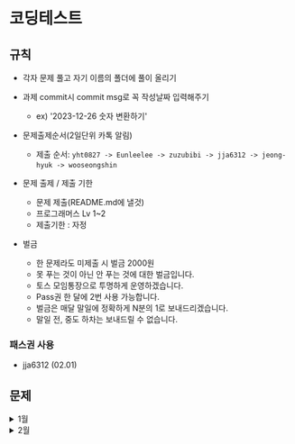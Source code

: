 # 코딩테스트

## 규칙

- 각자 문제 풀고 자기 이름의 폴더에 풀이 올리기
- 과제 commit시 commit msg로 꼭 작성날짜 입력해주기

  - ex) '2023-12-26 숫자 변환하기'

- 문제출제순서(2일단위 카톡 알림)
  - 제출 순서: `yht0827 -> Eunleelee -> zuzubibi -> jja6312 -> jeong-hyuk -> wooseongshin`
- 문제 출제 / 제출 기한
  - 문제 제출(README.md에 낼것)
  - 프로그래머스 Lv 1~2
  - 제출기한 : 자정
- 벌금
  - 한 문제라도 미제출 시 벌금 2000원
  - 못 푸는 것이 아닌 안 푸는 것에 대한 벌금입니다.
  - 토스 모임통장으로 투명하게 운영하겠습니다.
  - Pass권 한 달에 2번 사용 가능합니다.
  - 벌금은 매달 말일에 정확하게 N분의 1로 보내드리겠습니다.
  - 말일 전, 중도 하차는 보내드릴 수 없습니다.

### 패스권 사용

- jja6312 (02.01)

## 문제

<details>
<summary>1월</summary>
  
## 12.28
- [숫자 변환하기](https://school.programmers.co.kr/learn/courses/30/lessons/154538) <img src="./img/yht0827.png" height = "30" width="30"> <img src="./img/Eunleelee.png" height = "30" width="30"> <img src="./img/EvelynKimm.png" height = "30" width="30"> <img src="./img/g2Min.png" height = "30" width="30"> <img src="./img/HongSp99.png" height = "30" width="30"> <img src="./img/zuzubibi.png" height = "30" width="30">
- [이모티콘 할인행사](https://school.programmers.co.kr/learn/courses/30/lessons/150368) <img src="./img/yht0827.png" height = "30" width="30"> <img src="./img/Eunleelee.png" height = "30" width="30"> <img src="./img/EvelynKimm.png" height = "30" width="30"> <img src="./img/g2Min.png" height = "30" width="30"> <img src="./img/HongSp99.png" height = "30" width="30"> <img src="./img/zuzubibi.png" height = "30" width="30">

## 12.29

- [석유 시추](https://school.programmers.co.kr/learn/courses/30/lessons/250136) <img src="./img/yht0827.png" height = "30" width="30"> <img src="./img/Eunleelee.png" height = "30" width="30"> <img src="./img/EvelynKimm.png" height = "30" width="30"> <img src="./img/g2Min.png" height = "30" width="30"> <img src="./img/HongSp99.png" height = "30" width="30"> <img src="./img/zuzubibi.png" height = "30" width="30">
- [공원 산책](https://school.programmers.co.kr/learn/courses/30/lessons/172928) <img src="./img/yht0827.png" height = "30" width="30"> <img src="./img/Eunleelee.png" height = "30" width="30"> <img src="./img/EvelynKimm.png" height = "30" width="30"> <img src="./img/g2Min.png" height = "30" width="30"> <img src="./img/HongSp99.png" height = "30" width="30"> <img src="./img/zuzubibi.png" height = "30" width="30">

## 12.30

- [구멍 보트](https://school.programmers.co.kr/learn/courses/30/lessons/42885) <img src="./img/yht0827.png" height = "30" width="30"><img src="./img/zuzubibi.png" height = "30" width="30"><img src="./img/EvelynKimm.png" height = "30" width="30"> <img src="./img/g2Min.png" height = "30" width="30"> <img src="./img/HongSp99.png" height = "30" width="30"> <img src="./img/Eunleelee.png" height = "30" width="30">
- [두 큐 합 같게 만들기](https://school.programmers.co.kr/learn/courses/30/lessons/118667) <img src="./img/yht0827.png" height = "30" width="30"><img src="./img/zuzubibi.png" height = "30" width="30"><img src="./img/EvelynKimm.png" height = "30" width="30"> <img src="./img/g2Min.png" height = "30" width="30"> <img src="./img/HongSp99.png" height = "30" width="30"> <img src="./img/Eunleelee.png" height = "30" width="30">

## 12.31

- [호텔 대실](https://school.programmers.co.kr/learn/courses/30/lessons/155651) <img src="./img/g2Min.png" height = "30" width="30"><img src="./img/Eunleelee.png" height = "30" width="30"><img src="./img/EvelynKimm.png" height = "30" width="30"><img src="./img/zuzubibi.png" height = "30" width="30"> <img src="./img/yht0827.png" height = "30" width="30"> <img src="./img/HongSp99.png" height = "30" width="30">
- [성격 유형 검사하기](https://school.programmers.co.kr/learn/courses/30/lessons/118666) <img src="./img/g2Min.png" height = "30" width="30"><img src="./img/Eunleelee.png" height = "30" width="30"><img src="./img/EvelynKimm.png" height = "30" width="30"><img src="./img/zuzubibi.png" height = "30" width="30"> <img src="./img/yht0827.png" height = "30" width="30"> <img src="./img/HongSp99.png" height = "30" width="30">

## 1.1

- [둘만의 암호](https://school.programmers.co.kr/learn/courses/30/lessons/155652) <img src="./img/Eunleelee.png" height = "30" width="30"> <img src="./img/EvelynKimm.png" height = "30" width="30"> <img src="./img/g2Min.png" height = "30" width="30"> <img src="./img/yht0827.png" height = "30" width="30"><img src="./img/zuzubibi.png" height = "30" width="30">
- [무인도 여행](https://school.programmers.co.kr/learn/courses/30/lessons/154540) <img src="./img/Eunleelee.png" height = "30" width="30"> <img src="./img/EvelynKimm.png" height = "30" width="30"> <img src="./img/g2Min.png" height = "30" width="30"> <img src="./img/yht0827.png" height = "30" width="30"><img src="./img/zuzubibi.png" height = "30" width="30">

## 1.2

- [신규 아이디 추천](https://school.programmers.co.kr/learn/courses/30/lessons/72410) <img src="./img/EvelynKimm.png" height = "30" width="30"> <img src="./img/Eunleelee.png" height = "30" width="30"><img src="./img/zuzubibi.png" height = "30" width="30"> <img src="./img/yht0827.png" height = "30" width="30"> <img src="./img/g2Min.png" height = "30" width="30"> <img src="./img/HongSp99.png" height = "30" width="30">

- [키패드 누르기](https://school.programmers.co.kr/learn/courses/30/lessons/67256) <img src="./img/EvelynKimm.png" height = "30" width="30"> <img src="./img/Eunleelee.png" height = "30" width="30"><img src="./img/zuzubibi.png" height = "30" width="30"> <img src="./img/yht0827.png" height = "30" width="30"> <img src="./img/g2Min.png" height = "30" width="30"> <img src="./img/HongSp99.png" height = "30" width="30">

## 1.3

- [대충 만든 자판](https://school.programmers.co.kr/learn/courses/30/lessons/160586) <img src="./img/Eunleelee.png" height = "30" width="30"> <img src="./img/EvelynKimm.png" height = "30" width="30"> <img src="./img/g2Min.png" height = "30" width="30"><img src="./img/zuzubibi.png" height = "30" width="30"> <img src="./img/yht0827.png" height = "30" width="30"> <img src="./img/HongSp99.png" height = "30" width="30">
- [뒤에 있는 큰 수 찾기](https://school.programmers.co.kr/learn/courses/30/lessons/154539) <img src="./img/Eunleelee.png" height = "30" width="30"> <img src="./img/EvelynKimm.png" height = "30" width="30"> <img src="./img/g2Min.png" height = "30" width="30"><img src="./img/zuzubibi.png" height = "30" width="30"> <img src="./img/yht0827.png" height = "30" width="30"> <img src="./img/HongSp99.png" height = "30" width="30">

## 1.4

- [연속 부분 수열 합의 개수](https://school.programmers.co.kr/learn/courses/30/lessons/131701)<img src="./img/zuzubibi.png" height = "30" width="30"> <img src="./img/Eunleelee.png" height = "30" width="30"> <img src="./img/yht0827.png" height = "30" width="30"> <img src="./img/g2Min.png" height = "30" width="30"> <img src="./img/EvelynKimm.png" height = "30" width="30">
- [개인정보 수집 유효기간](https://school.programmers.co.kr/learn/courses/30/lessons/150370)<img src="./img/zuzubibi.png" height = "30" width="30"> <img src="./img/Eunleelee.png" height = "30" width="30"> <img src="./img/yht0827.png" height = "30" width="30"> <img src="./img/g2Min.png" height = "30" width="30"> <img src="./img/EvelynKimm.png" height = "30" width="30">

## 1.5

- [아날로그 시계](https://school.programmers.co.kr/learn/courses/30/lessons/250135) <img src="./img/EvelynKimm.png" height = "30" width="30"> <img src="./img/Eunleelee.png" height = "30" width="30"><img src="./img/zuzubibi.png" height = "30" width="30"> <img src="./img/g2Min.png" height = "30" width="30"> <img src="./img/HongSp99.png" height = "30" width="30">
- [숫자 문자열과 영단어](https://school.programmers.co.kr/learn/courses/30/lessons/81301) <img src="./img/EvelynKimm.png" height = "30" width="30"> <img src="./img/Eunleelee.png" height = "30" width="30"><img src="./img/zuzubibi.png" height = "30" width="30"> <img src="./img/g2Min.png" height = "30" width="30"> <img src="./img/HongSp99.png" height = "30" width="30">

## 1.6

- [크레인 인형뽑기 게임](https://school.programmers.co.kr/learn/courses/30/lessons/64061) <img src="./img/Eunleelee.png" height = "30" width="30"><img src="./img/EvelynKimm.png" height = "30" width="30"><img src="./img/zuzubibi.png" height = "30" width="30"> <img src="./img/yht0827.png" height = "30" width="30"> <img src="./img/g2Min.png" height = "30" width="30"><img src="./img/HongSp99.png" height = "30" width="30">
- [택배 배달과 수거하기](https://school.programmers.co.kr/learn/courses/30/lessons/150369) <img src="./img/Eunleelee.png" height = "30" width="30"><img src="./img/EvelynKimm.png" height = "30" width="30"><img src="./img/zuzubibi.png" height = "30" width="30"> <img src="./img/yht0827.png" height = "30" width="30"> <img src="./img/g2Min.png" height = "30" width="30"><img src="./img/HongSp99.png" height = "30" width="30">

## 1.7

- [가장 많이 받은 선물](https://school.programmers.co.kr/learn/courses/30/lessons/258712) <img src="./img/Eunleelee.png" height = "30" width="30"> <img src="./img/yht0827.png" height = "30" width="30"> <img src="./img/EvelynKimm.png" height = "30" width="30"> <img src="./img/g2Min.png" height = "30" width="30"><img src="./img/zuzubibi.png" height = "30" width="30">
- [시소 짝꿍](https://school.programmers.co.kr/learn/courses/30/lessons/152996) <img src="./img/Eunleelee.png" height = "30" width="30"> <img src="./img/yht0827.png" height = "30" width="30"> <img src="./img/EvelynKimm.png" height = "30" width="30"> <img src="./img/g2Min.png" height = "30" width="30"><img src="./img/zuzubibi.png" height = "30" width="30">

## 1.8

- [k진수에서 소수 개수 구하기](https://school.programmers.co.kr/learn/courses/30/lessons/92335) <img src="./img/yht0827.png" height = "30" width="30"><img src="./img/EvelynKimm.png" height = "30" width="30"><img src="./img/Eunleelee.png" height = "30" width="30"><img src="./img/HongSp99.png" height = "30" width="30"><img src="./img/zuzubibi.png" height = "30" width="30"> <img src="./img/g2Min.png" height = "30" width="30">
- [신고 결과 받기](https://school.programmers.co.kr/learn/courses/30/lessons/92334) <img src="./img/yht0827.png" height = "30" width="30"><img src="./img/EvelynKimm.png" height = "30" width="30"><img src="./img/Eunleelee.png" height = "30" width="30"><img src="./img/HongSp99.png" height = "30" width="30"><img src="./img/zuzubibi.png" height = "30" width="30"> <img src="./img/g2Min.png" height = "30" width="30">

## 1.9

- [내적](https://school.programmers.co.kr/learn/courses/30/lessons/70128) <img src="./img/EvelynKimm.png" height = "30" width="30"><img src="./img/HongSp99.png" height = "30" width="30"> <img src="./img/yht0827.png" height = "30" width="30"><img src="./img/zuzubibi.png" height = "30" width="30"><img src="./img/Eunleelee.png" height = "30" width="30"> <img src="./img/g2Min.png" height = "30" width="30">
- [이진 변환 반복하기](https://school.programmers.co.kr/learn/courses/30/lessons/70129) <img src="./img/EvelynKimm.png" height = "30" width="30"><img src="./img/HongSp99.png" height = "30" width="30"> <img src="./img/yht0827.png" height = "30" width="30"><img src="./img/zuzubibi.png" height = "30" width="30"><img src="./img/Eunleelee.png" height = "30" width="30"><img src="./img/g2Min.png" height = "30" width="30">

## 1.10

- [방문 길이](https://school.programmers.co.kr/learn/courses/30/lessons/49994) <img src="./img/EvelynKimm.png" height = "30" width="30"><img src="./img/zuzubibi.png" height = "30" width="30"> <img src="./img/g2Min.png" height = "30" width="30"> <img src="./img/yht0827.png" height = "30" width="30">
- [괄호 변환](https://school.programmers.co.kr/learn/courses/30/lessons/60058) <img src="./img/EvelynKimm.png" height = "30" width="30"><img src="./img/zuzubibi.png" height = "30" width="30"> <img src="./img/g2Min.png" height = "30" width="30"> <img src="./img/yht0827.png" height = "30" width="30">

## 1.11

- [튜플](https://school.programmers.co.kr/learn/courses/30/lessons/64065) <img src="./img/yht0827.png" height = "30" width="30"><img src="./img/Eunleelee.png" height = "30" width="30"><img src="./img/zuzubibi.png" height = "30" width="30"><img src="./img/EvelynKimm.png" height = "30" width="30"><img src="./img/HongSp99.png" height = "30" width="30"> <img src="./img/g2Min.png" height = "30" width="30">
- [주차 요금 계산](https://school.programmers.co.kr/learn/courses/30/lessons/92341) <img src="./img/yht0827.png" height = "30" width="30"><img src="./img/Eunleelee.png" height = "30" width="30"><img src="./img/zuzubibi.png" height = "30" width="30"><img src="./img/EvelynKimm.png" height = "30" width="30"><img src="./img/HongSp99.png" height = "30" width="30"> <img src="./img/g2Min.png" height = "30" width="30">

## 1.12

- [완주하지 못한 선수](https://school.programmers.co.kr/learn/courses/30/lessons/42576) <img src="./img/yht0827.png" height = "30" width="30"><img src="./img/Eunleelee.png" height = "30" width="30"><img src="./img/HongSp99.png" height = "30" width="30"><img src="./img/zuzubibi.png" height = "30" width="30"><img src="./img/EvelynKimm.png" height = "30" width="30"> <img src="./img/g2Min.png" height = "30" width="30">
- [로또의 최고 순위와 최저 순위](https://school.programmers.co.kr/learn/courses/30/lessons/77484) <img src="./img/yht0827.png" height = "30" width="30"><img src="./img/Eunleelee.png" height = "30" width="30"><img src="./img/HongSp99.png" height = "30" width="30"><img src="./img/zuzubibi.png" height = "30" width="30"><img src="./img/EvelynKimm.png" height = "30" width="30"> <img src="./img/g2Min.png" height = "30" width="30">

## 1.13

- [약수의 개수와 덧셈](https://school.programmers.co.kr/learn/courses/30/lessons/77884) <img src="./img/EvelynKimm.png" height = "30" width="30"><img src="./img/Eunleelee.png" height = "30" width="30"> <img src="./img/yht0827.png" height = "30" width="30"><img src="./img/zuzubibi.png" height = "30" width="30"><img src="./img/HongSp99.png" height = "30" width="30">
- [미로탈출](https://school.programmers.co.kr/learn/courses/30/lessons/159993) <img src="./img/EvelynKimm.png" height = "30" width="30"><img src="./img/Eunleelee.png" height = "30" width="30"> <img src="./img/yht0827.png" height = "30" width="30"><img src="./img/zuzubibi.png" height = "30" width="30"><img src="./img/HongSp99.png" height = "30" width="30">

## 1.14

- [소수 만들기](https://school.programmers.co.kr/learn/courses/30/lessons/12977) <img src="./img/yht0827.png" height = "30" width="30"><img src="./img/Eunleelee.png" height = "30" width="30"><img src="./img/EvelynKimm.png" height = "30" width="30"> <img src="./img/g2Min.png" height = "30" width="30"><img src="./img/zuzubibi.png" height = "30" width="30">
- [문자열 압축](https://school.programmers.co.kr/learn/courses/30/lessons/60057) <img src="./img/yht0827.png" height = "30" width="30"><img src="./img/Eunleelee.png" height = "30" width="30"><img src="./img/EvelynKimm.png" height = "30" width="30"> <img src="./img/g2Min.png" height = "30" width="30"><img src="./img/zuzubibi.png" height = "30" width="30">

## 1.15

- [삼각 달팽이](https://school.programmers.co.kr/learn/courses/30/lessons/68645) <img src="./img/EvelynKimm.png" height = "30" width="30"><img src="./img/HongSp99.png" height = "30" width="30"><img src="./img/Eunleelee.png" height = "30" width="30"> <img src="./img/g2Min.png" height = "30" width="30"> <img src="./img/yht0827.png" height = "30" width="30"><img src="./img/zuzubibi.png" height = "30" width="30">
- [가장 큰 수](https://school.programmers.co.kr/learn/courses/30/lessons/42746) <img src="./img/EvelynKimm.png" height = "30" width="30"><img src="./img/HongSp99.png" height = "30" width="30"><img src="./img/Eunleelee.png" height = "30" width="30"> <img src="./img/g2Min.png" height = "30" width="30"> <img src="./img/yht0827.png" height = "30" width="30"><img src="./img/zuzubibi.png" height = "30" width="30">

## 1.16

- [붕대 감기](https://school.programmers.co.kr/learn/courses/30/lessons/250137) <img src="./img/HongSp99.png" height = "30" width="30"><img src="./img/EvelynKimm.png" height = "30" width="30"><img src="./img/Eunleelee.png" height = "30" width="30"> <img src="./img/yht0827.png" height = "30" width="30"> <img src="./img/g2Min.png" height = "30" width="30"><img src="./img/zuzubibi.png" height = "30" width="30">
- [덧칠하기](https://school.programmers.co.kr/learn/courses/30/lessons/161989) <img src="./img/HongSp99.png" height = "30" width="30"><img src="./img/EvelynKimm.png" height = "30" width="30"><img src="./img/Eunleelee.png" height = "30" width="30"> <img src="./img/yht0827.png" height = "30" width="30"> <img src="./img/g2Min.png" height = "30" width="30"><img src="./img/zuzubibi.png" height = "30" width="30">

## 1.17

- [최대공약수와 최소공배수](https://school.programmers.co.kr/learn/courses/30/lessons/12940)<img src="./img/zuzubibi.png" height = "30" width="30"><img src="./img/Eunleelee.png" height = "30" width="30"><img src="./img/EvelynKimm.png" height = "30" width="30"> <img src="./img/yht0827.png" height = "30" width="30"> <img src="./img/g2Min.png" height = "30" width="30"><img src="./img/HongSp99.png" height = "30" width="30">
- [양궁대회](https://school.programmers.co.kr/learn/courses/30/lessons/92342)<img src="./img/zuzubibi.png" height = "30" width="30"><img src="./img/Eunleelee.png" height = "30" width="30"><img src="./img/EvelynKimm.png" height = "30" width="30"> <img src="./img/yht0827.png" height = "30" width="30"> <img src="./img/g2Min.png" height = "30" width="30"><img src="./img/HongSp99.png" height = "30" width="30">

## 1.18

- [거리두기 확인하기](https://school.programmers.co.kr/learn/courses/30/lessons/81302)<img src="./img/HongSp99.png" height = "30" width="30"><img src="./img/Eunleelee.png" height = "30" width="30"> <img src="./img/yht0827.png" height = "30" width="30"> <img src="./img/g2Min.png" height = "30" width="30"><img src="./img/zuzubibi.png" height = "30" width="30">
- [수식 최대화](https://school.programmers.co.kr/learn/courses/30/lessons/67257)<img src="./img/HongSp99.png" height = "30" width="30"><img src="./img/Eunleelee.png" height = "30" width="30"> <img src="./img/yht0827.png" height = "30" width="30"> <img src="./img/g2Min.png" height = "30" width="30"><img src="./img/zuzubibi.png" height = "30" width="30">

## 1.19

- [기사단원의 무기](https://school.programmers.co.kr/learn/courses/30/lessons/136798) <img src="./img/EvelynKimm.png" height = "30" width="30"><img src="./img/Eunleelee.png" height = "30" width="30"> <img src="./img/g2Min.png" height = "30" width="30"><img src="./img/HongSp99.png" height = "30" width="30"><img src="./img/zuzubibi.png" height = "30" width="30">
- [귤 고르기](https://school.programmers.co.kr/learn/courses/30/lessons/138476) <img src="./img/EvelynKimm.png" height = "30" width="30"><img src="./img/Eunleelee.png" height = "30" width="30"> <img src="./img/g2Min.png" height = "30" width="30"><img src="./img/HongSp99.png" height = "30" width="30"><img src="./img/zuzubibi.png" height = "30" width="30">

## 1.20

- [옹알이 (2)](https://school.programmers.co.kr/learn/courses/30/lessons/133499) <img src="./img/EvelynKimm.png" height = "30" width="30"><img src="./img/HongSp99.png" height = "30" width="30"> <img src="./img/yht0827.png" height = "30" width="30"> <img src="./img/g2Min.png" height = "30" width="30">
- [피로도](https://school.programmers.co.kr/learn/courses/30/lessons/87946) <img src="./img/EvelynKimm.png" height = "30" width="30"><img src="./img/HongSp99.png" height = "30" width="30"> <img src="./img/yht0827.png" height = "30" width="30"> <img src="./img/g2Min.png" height = "30" width="30">

## 1.21

- [부족한 금액 계산하기](https://school.programmers.co.kr/learn/courses/30/lessons/82612) <img src="./img/Eunleelee.png" height = "30" width="30"> <img src="./img/HongSp99.png" height = "30" width="30"> <img src="./img/EvelynKimm.png" height = "30" width="30"> <img src="./img/yht0827.png" height = "30" width="30"><img src="./img/zuzubibi.png" height = "30" width="30"> <img src="./img/g2Min.png" height = "30" width="30">
- [멀쩡한 사각형](https://school.programmers.co.kr/learn/courses/30/lessons/62048) <img src="./img/Eunleelee.png" height = "30" width="30"> <img src="./img/HongSp99.png" height = "30" width="30"> <img src="./img/EvelynKimm.png" height = "30" width="30"> <img src="./img/yht0827.png" height = "30" width="30"><img src="./img/zuzubibi.png" height = "30" width="30"> <img src="./img/g2Min.png" height = "30" width="30">

## 1.22

- [나머지가 1이 되는 수 찾기](https://school.programmers.co.kr/learn/courses/30/lessons/87389)<img src="./img/Eunleelee.png" height = "30" width="30"> <img src="./img/yht0827.png" height = "30" width="30"> <img src="./img/EvelynKimm.png" height = "30" width="30"><img src="./img/zuzubibi.png" height = "30" width="30"> <img src="./img/g2Min.png" height = "30" width="30"> <img src="./img/HongSp99.png" height = "30" width="30">
- [타겟 넘버](https://school.programmers.co.kr/learn/courses/30/lessons/43165)<img src="./img/Eunleelee.png" height = "30" width="30"> <img src="./img/yht0827.png" height = "30" width="30"> <img src="./img/EvelynKimm.png" height = "30" width="30"><img src="./img/zuzubibi.png" height = "30" width="30"> <img src="./img/g2Min.png" height = "30" width="30"> <img src="./img/HongSp99.png" height = "30" width="30">

## 1.23

- [예산](https://school.programmers.co.kr/learn/courses/30/lessons/12982) <img src="./img/Eunleelee.png" height = "30" width="30"> <img src="./img/yht0827.png" height = "30" width="30"> <img src="./img/EvelynKimm.png" height = "30" width="30"><img src="./img/zuzubibi.png" height = "30" width="30">
- [메뉴 리뉴얼](https://school.programmers.co.kr/learn/courses/30/lessons/72411) <img src="./img/Eunleelee.png" height = "30" width="30"> <img src="./img/yht0827.png" height = "30" width="30"> <img src="./img/EvelynKimm.png" height = "30" width="30"><img src="./img/zuzubibi.png" height = "30" width="30">

## 1.24

- [영어 끝말잇기](https://school.programmers.co.kr/learn/courses/30/lessons/12981) <img src="./img/EvelynKimm.png" height = "30" width="30"><img src="./img/Eunleelee.png" height = "30" width="30"> <img src="./img/yht0827.png" height = "30" width="30"> <img src="./img/g2Min.png" height = "30" width="30"><img src="./img/HongSp99.png" height = "30" width="30"><img src="./img/zuzubibi.png" height = "30" width="30">
- [행렬 테두리 회전하기](https://school.programmers.co.kr/learn/courses/30/lessons/77485) <img src="./img/EvelynKimm.png" height = "30" width="30"><img src="./img/Eunleelee.png" height = "30" width="30"> <img src="./img/yht0827.png" height = "30" width="30"> <img src="./img/g2Min.png" height = "30" width="30"><img src="./img/HongSp99.png" height = "30" width="30"><img src="./img/zuzubibi.png" height = "30" width="30">

## 1.25

- [이웃한 칸](https://school.programmers.co.kr/learn/courses/30/lessons/250125)<img src="./img/HongSp99.png" height = "30" width="30"> <img src="./img/yht0827.png" height = "30" width="30"> <img src="./img/g2Min.png" height = "30" width="30"><img src="./img/zuzubibi.png" height = "30" width="30"> <img src="./img/Eunleelee.png" height = "30" width="30">
- [추억점수](https://school.programmers.co.kr/learn/courses/30/lessons/176963)<img src="./img/HongSp99.png" height = "30" width="30"> <img src="./img/yht0827.png" height = "30" width="30"> <img src="./img/g2Min.png" height = "30" width="30"><img src="./img/zuzubibi.png" height = "30" width="30"> <img src="./img/Eunleelee.png" height = "30" width="30">

## 1.26

- [광물캐기](https://school.programmers.co.kr/learn/courses/30/lessons/172927)<img src="./img/HongSp99.png" height = "30" width="30"><img src="./img/Eunleelee.png" height = "30" width="30"> <img src="./img/g2Min.png" height = "30" width="30"><img src="./img/zuzubibi.png" height = "30" width="30"> <img src="./img/yht0827.png" height = "30" width="30">
- [과일장수](https://school.programmers.co.kr/learn/courses/30/lessons/135808)<img src="./img/HongSp99.png" height = "30" width="30"><img src="./img/Eunleelee.png" height = "30" width="30"> <img src="./img/g2Min.png" height = "30" width="30"><img src="./img/zuzubibi.png" height = "30" width="30"> <img src="./img/yht0827.png" height = "30" width="30">

## 1.27

- [데이터 분석](https://school.programmers.co.kr/learn/courses/30/lessons/250121)<img src="./img/HongSp99.png" height = "30" width="30"> <img src="./img/g2Min.png" height = "30" width="30"> <img src="./img/EvelynKimm.png" height = "30" width="30"><img src="./img/zuzubibi.png" height = "30" width="30"> <img src="./img/yht0827.png" height = "30" width="30"><img src="./img/Eunleelee.png" height = "30" width="30">
- [리코쳇 로봇](https://school.programmers.co.kr/learn/courses/30/lessons/169199)<img src="./img/HongSp99.png" height = "30" width="30"> <img src="./img/g2Min.png" height = "30" width="30"> <img src="./img/EvelynKimm.png" height = "30" width="30"><img src="./img/zuzubibi.png" height = "30" width="30"> <img src="./img/yht0827.png" height = "30" width="30"><img src="./img/Eunleelee.png" height = "30" width="30">

## 1.28

- [파일명 정렬](https://school.programmers.co.kr/learn/courses/30/lessons/17686)<img src="./img/HongSp99.png" height = "30" width="30"><img src="./img/Eunleelee.png" height = "30" width="30"><img src="./img/zuzubibi.png" height = "30" width="30"> <img src="./img/EvelynKimm.png" height = "30" width="30"> <img src="./img/yht0827.png" height = "30" width="30"> <img src="./img/g2Min.png" height = "30" width="30">
- [방금그곡](https://school.programmers.co.kr/learn/courses/30/lessons/17683)<img src="./img/HongSp99.png" height = "30" width="30"><img src="./img/Eunleelee.png" height = "30" width="30"><img src="./img/zuzubibi.png" height = "30" width="30"> <img src="./img/EvelynKimm.png" height = "30" width="30"> <img src="./img/yht0827.png" height = "30" width="30"> <img src="./img/g2Min.png" height = "30" width="30">

## 1.29

- [없는 숫자 더하기](https://school.programmers.co.kr/learn/courses/30/lessons/86051) <img src="./img/yht0827.png" height = "30" width="30"><img src="./img/Eunleelee.png" height = "30" width="30"> <img src="./img/g2Min.png" height = "30" width="30"><img src="./img/HongSp99.png" height = "30" width="30"> <img src="./img/EvelynKimm.png" height = "30" width="30">
- [스킬 트리](https://school.programmers.co.kr/learn/courses/30/lessons/49993) <img src="./img/yht0827.png" height = "30" width="30"><img src="./img/Eunleelee.png" height = "30" width="30"> <img src="./img/g2Min.png" height = "30" width="30"><img src="./img/HongSp99.png" height = "30" width="30"> <img src="./img/EvelynKimm.png" height = "30" width="30">

## 1.30

- [푸드 파이트 대회](https://school.programmers.co.kr/learn/courses/30/lessons/134240) <img src="./img/yht0827.png" height = "30" width="30"><img src="./img/zuzubibi.png" height = "30" width="30"> <img src="./img/g2Min.png" height = "30" width="30"><img src="./img/HongSp99.png" height = "30" width="30">
- [조이스틱](https://school.programmers.co.kr/learn/courses/30/lessons/42860) <img src="./img/yht0827.png" height = "30" width="30"><img src="./img/zuzubibi.png" height = "30" width="30"> <img src="./img/g2Min.png" height = "30" width="30"><img src="./img/HongSp99.png" height = "30" width="30">

## 1.31

- [바탕화면 정리](https://school.programmers.co.kr/learn/courses/30/lessons/161990) <img src="./img/EvelynKimm.png" height = "30" width="30"><img src="./img/Eunleelee.png" height = "30" width="30"> <img src="./img/yht0827.png" height = "30" width="30"><img src="./img/g2Min.png" height = "30" width="30"><img src="./img/zuzubibi.png" height = "30" width="30">
- [햄버거 만들기](https://school.programmers.co.kr/learn/courses/30/lessons/133502) <img src="./img/EvelynKimm.png" height = "30" width="30"><img src="./img/Eunleelee.png" height = "30" width="30"> <img src="./img/yht0827.png" height = "30" width="30"> <img src="./img/g2Min.png" height = "30" width="30"><img src="./img/zuzubibi.png" height = "30" width="30">

</details>

<details>
<summary>2월</summary>

## 2.1

- [과제 진행하기](https://school.programmers.co.kr/learn/courses/30/lessons/176962)<img src="./img/Eunleelee.png" height = "30" width="30"> <img src="./img/zuzubibi.png" height = "30" width="30"> <img src="./img/yht0827.png" height = "30" width="30"> <img src="./img/jeong-hyuk.png" height = "30" width="30"> <img src="./img/wooseongshin.png" height = "30" width="30">
- [달리기 경주](https://school.programmers.co.kr/learn/courses/30/lessons/178871)<img src="./img/Eunleelee.png" height = "30" width="30"> <img src="./img/zuzubibi.png" height = "30" width="30"> <img src="./img/yht0827.png" height = "30" width="30"> <img src="./img/jeong-hyuk.png" height = "30" width="30"> <img src="./img/wooseongshin.png" height = "30" width="30">

## 2.2

- [도넛과 막대 그래프](https://school.programmers.co.kr/learn/courses/30/lessons/258711)<img src="./img/zuzubibi.png" height = "30" width="30"> <img src="./img/Eunleelee.png" height = "30" width="30"> <img src="./img/yht0827.png" height = "30" width="30"><img src="./img/jja6312.png" height = "30" width="30"> <img src="./img/wooseongshin.png" height = "30" width="30">
- [음양 더하기](https://school.programmers.co.kr/learn/courses/30/lessons/76501)<img src="./img/zuzubibi.png" height = "30" width="30"> <img src="./img/Eunleelee.png" height = "30" width="30"> <img src="./img/yht0827.png" height = "30" width="30"><img src="./img/jja6312.png" height = "30" width="30"> <img src="./img/wooseongshin.png" height = "30" width="30">

## 2.3

- [마법의 엘리베이터](https://school.programmers.co.kr/learn/courses/30/lessons/148653)<img src="./img/wooseongshin.png" height = "30" width="30"><img src="./img/jja6312.png" height = "30" width="30"><img src="./img/Eunleelee.png" height = "30" width="30"> <img src="./img/yht0827.png" height = "30" width="30"><img src="./img/zuzubibi.png" height = "30" width="30">
- [유사 칸토어 비트열](https://school.programmers.co.kr/learn/courses/30/lessons/148652)<img src="./img/wooseongshin.png" height = "30" width="30"><img src="./img/jja6312.png" height = "30" width="30"><img src="./img/Eunleelee.png" height = "30" width="30"> <img src="./img/yht0827.png" height = "30" width="30"><img src="./img/zuzubibi.png" height = "30" width="30">

## 2.4

- [교점에 별만들기](https://school.programmers.co.kr/learn/courses/30/lessons/87377) <img src="./img/jja6312.png" height = "30" width="30"> <img src="./img/yht0827.png" height = "30" width="30"> <img src="./img/Eunleelee.png" height = "30" width="30"> <img src="./img/jeong-hyuk.png" height = "30" width="30"><img src="./img/zuzubibi.png" height = "30" width="30"><img src="./img/wooseongshin.png" height = "30" width="30">
- [쿼드 압축 후 개수 세기](https://school.programmers.co.kr/learn/courses/30/lessons/68936) <img src="./img/jja6312.png" height = "30" width="30"> <img src="./img/yht0827.png" height = "30" width="30"> <img src="./img/Eunleelee.png" height = "30" width="30"><img src="./img/zuzubibi.png" height = "30" width="30"><img src="./img/wooseongshin.png" height = "30" width="30">

## 2.5

- [최소값 만들기](https://school.programmers.co.kr/learn/courses/30/lessons/12941) <img src="./img/jja6312.png" height = "30" width="30"><img src="./img/Eunleelee.png" height = "30" width="30"><img src="./img/zuzubibi.png" height = "30" width="30"> <img src="./img/jeong-hyuk.png" height = "30" width="30"> <img src="./img/yht0827.png" height = "30" width="30"><img src="./img/wooseongshin.png" height = "30" width="30">
- [다음 큰 숫자](https://school.programmers.co.kr/learn/courses/30/lessons/12911) <img src="./img/jja6312.png" height = "30" width="30"><img src="./img/Eunleelee.png" height = "30" width="30"><img src="./img/zuzubibi.png" height = "30" width="30"> <img src="./img/jeong-hyuk.png" height = "30" width="30"> <img src="./img/yht0827.png" height = "30" width="30"><img src="./img/wooseongshin.png" height = "30" width="30">

## 2.6

- [멀리 뛰기](https://school.programmers.co.kr/learn/courses/30/lessons/12914)<img src="./img/zuzubibi.png" height = "30" width="30"> <img src="./img/yht0827.png" height = "30" width="30"><img src="./img/Eunleelee.png" height = "30" width="30"> <img src="./img/jeong-hyuk.png" height = "30" width="30"><img src="./img/wooseongshin.png" height = "30" width="30">
- [폰켓몬](https://school.programmers.co.kr/learn/courses/30/lessons/1845)<img src="./img/zuzubibi.png" height = "30" width="30"> <img src="./img/yht0827.png" height = "30" width="30"><img src="./img/Eunleelee.png" height = "30" width="30"> <img src="./img/jeong-hyuk.png" height = "30" width="30"><img src="./img/wooseongshin.png" height = "30" width="30">

## 2.7

- [오픈채팅방](https://school.programmers.co.kr/learn/courses/30/lessons/42888)
- [땅따먹기](https://school.programmers.co.kr/learn/courses/30/lessons/12913)

## 2.8

- [H-Index](https://school.programmers.co.kr/learn/courses/30/lessons/42747)
- [하노이의탑](https://school.programmers.co.kr/learn/courses/30/lessons/12946)
</details>
